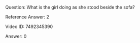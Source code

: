 Question: What is the girl doing as she stood beside the sofa?

Reference Answer: 2

Video ID: 7492345390

Answer: 0

